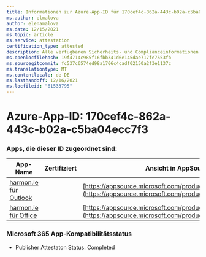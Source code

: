 ```yaml
---
title: Informationen zur Azure-App-ID für 170cef4c-862a-443c-b02a-c5ba04ecc7f3
ms.author: elmalova
author: elenamalova
ms.date: 12/15/2021
ms.topic: article
ms.service: attestation
certification_type: attested
description: Alle verfügbaren Sicherheits- und Complianceinformationen für 170cef4c-862a-443c-b02a-c5ba04ecc7f3.
ms.openlocfilehash: 19f4714c985f16fbb341d6e145dae717fe7553fb
ms.sourcegitcommit: fc537c6574ed98a1706c4cadf02150a2f3e1137c
ms.translationtype: MT
ms.contentlocale: de-DE
ms.lasthandoff: 12/16/2021
ms.locfileid: "61533795"
---
```

# <a name="azure-app-id-170cef4c-862a-443c-b02a-c5ba04ecc7f3"></a>Azure-App-ID: 170cef4c-862a-443c-b02a-c5ba04ecc7f3


### <a name="apps-associated-with-this-id"></a>Apps, die dieser ID zugeordnet sind:
| **App-Name** | **Zertifiziert** | **Ansicht in AppSource** |
|--------------|---------------|-----------------------|
| [harmon.ie für Outlook](https://docs.microsoft.com/microsoft-365-app-certification/forward/WA103004101) |  | [https://appsource.microsoft.com/product/office/WA103004101](https://appsource.microsoft.com/product/office/WA103004101) |
| [harmon.ie für Office](https://docs.microsoft.com/microsoft-365-app-certification/forward/WA104381050) |  | [https://appsource.microsoft.com/product/office/WA104381050](https://appsource.microsoft.com/product/office/WA104381050) |

### <a name="microsoft-365-app-compliance-status"></a>Microsoft 365 App-Kompatibilitätsstatus
- Publisher Attestaton Status: Completed
